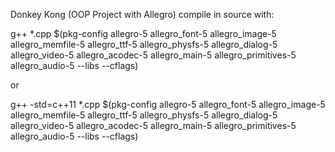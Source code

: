 Donkey Kong (OOP Project with Allegro) compile in source with:

g++ *.cpp $(pkg-config allegro-5 allegro_font-5 allegro_image-5 allegro_memfile-5 allegro_ttf-5 allegro_physfs-5 allegro_dialog-5 allegro_video-5 allegro_acodec-5 allegro_main-5 allegro_primitives-5 allegro_audio-5 --libs --cflags)

or

g++ -std=c++11 *.cpp $(pkg-config allegro-5 allegro_font-5 allegro_image-5 allegro_memfile-5 allegro_ttf-5 allegro_physfs-5 allegro_dialog-5 allegro_video-5 allegro_acodec-5 allegro_main-5 allegro_primitives-5 allegro_audio-5 --libs --cflags)

